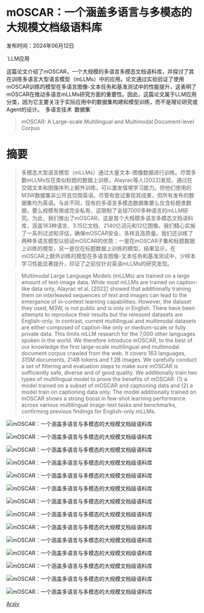 # mOSCAR：一个涵盖多语言与多模态的大规模文档级语料库

发布时间：2024年06月12日

`LLM应用

这篇论文介绍了mOSCAR，一个大规模的多语言多模态文档语料库，并探讨了其在训练多语言大型语言模型（mLLMs）中的应用。论文通过实验验证了使用mOSCAR训练的模型在多语言图像-文本任务和基准测试中的性能提升，这表明了mOSCAR在推动多语言mLLMs研究方面的重要性。因此，这篇论文属于LLM应用分类，因为它主要关注于实际应用中的数据集构建和模型训练，而不是理论研究或Agent的设计。` `多语言技术` `数据集`

> mOSCAR: A Large-scale Multilingual and Multimodal Document-level Corpus

# 摘要

> 多模态大型语言模型（mLLMs）通过大量文本-图像数据进行训练。尽管多数mLLMs仅在类似标题的数据上训练，Alayrac等人[2022]发现，通过在交错文本和图像序列上额外训练，可以激发情境学习能力。但他们使用的M3W数据集非公开且仅限英语。尽管有尝试重现其成果，但所有发布的数据集均为英语。与此不同，现有的多语言多模态数据集要么仅含标题类数据，要么规模有限或完全私有，这限制了全球7000多种语言的mLLM研究。为此，我们推出了mOSCAR，这是首个大规模多语言多模态文档语料库，涵盖163种语言、3.15亿文档、2140亿词元和12亿图像。我们精心实施了一系列过滤和评估，确保mOSCAR安全、多样且高质量。我们还训练了两种多语言模型以验证mOSCAR的优势：一是在mOSCAR子集和标题数据上训练的模型，另一是仅在标题数据上训练的模型。结果显示，在mOSCAR上额外训练的模型在多语言图像-文本任务和基准测试中，少样本学习性能显著提升，印证了之前仅针对英语mLLMs的研究发现。

> Multimodal Large Language Models (mLLMs) are trained on a large amount of text-image data. While most mLLMs are trained on caption-like data only, Alayrac et al. [2022] showed that additionally training them on interleaved sequences of text and images can lead to the emergence of in-context learning capabilities. However, the dataset they used, M3W, is not public and is only in English. There have been attempts to reproduce their results but the released datasets are English-only. In contrast, current multilingual and multimodal datasets are either composed of caption-like only or medium-scale or fully private data. This limits mLLM research for the 7,000 other languages spoken in the world. We therefore introduce mOSCAR, to the best of our knowledge the first large-scale multilingual and multimodal document corpus crawled from the web. It covers 163 languages, 315M documents, 214B tokens and 1.2B images. We carefully conduct a set of filtering and evaluation steps to make sure mOSCAR is sufficiently safe, diverse and of good quality. We additionally train two types of multilingual model to prove the benefits of mOSCAR: (1) a model trained on a subset of mOSCAR and captioning data and (2) a model train on captioning data only. The model additionally trained on mOSCAR shows a strong boost in few-shot learning performance across various multilingual image-text tasks and benchmarks, confirming previous findings for English-only mLLMs.

![mOSCAR：一个涵盖多语言与多模态的大规模文档级语料库](../../../paper_images/2406.08707/x1.png)

![mOSCAR：一个涵盖多语言与多模态的大规模文档级语料库](../../../paper_images/2406.08707/x2.png)

![mOSCAR：一个涵盖多语言与多模态的大规模文档级语料库](../../../paper_images/2406.08707/x3.png)

![mOSCAR：一个涵盖多语言与多模态的大规模文档级语料库](../../../paper_images/2406.08707/x4.png)

![mOSCAR：一个涵盖多语言与多模态的大规模文档级语料库](../../../paper_images/2406.08707/x5.png)

![mOSCAR：一个涵盖多语言与多模态的大规模文档级语料库](../../../paper_images/2406.08707/x6.png)

![mOSCAR：一个涵盖多语言与多模态的大规模文档级语料库](../../../paper_images/2406.08707/x7.png)

![mOSCAR：一个涵盖多语言与多模态的大规模文档级语料库](../../../paper_images/2406.08707/x8.png)

![mOSCAR：一个涵盖多语言与多模态的大规模文档级语料库](../../../paper_images/2406.08707/x9.png)

![mOSCAR：一个涵盖多语言与多模态的大规模文档级语料库](../../../paper_images/2406.08707/x10.png)

![mOSCAR：一个涵盖多语言与多模态的大规模文档级语料库](../../../paper_images/2406.08707/x11.png)

![mOSCAR：一个涵盖多语言与多模态的大规模文档级语料库](../../../paper_images/2406.08707/x12.png)

![mOSCAR：一个涵盖多语言与多模态的大规模文档级语料库](../../../paper_images/2406.08707/x13.png)

![mOSCAR：一个涵盖多语言与多模态的大规模文档级语料库](../../../paper_images/2406.08707/x14.png)

[Arxiv](https://arxiv.org/abs/2406.08707)